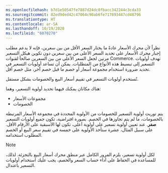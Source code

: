 ```yaml
---
ms.openlocfilehash: b7d1e50547fe7887d24dc0fbacc342244c3cda33
ms.sourcegitcommit: 82ed9ded42c47064c90ab6fe717893447cd48796
ms.translationtype: HT
ms.contentlocale: ar-SA
ms.lasthandoff: 10/19/2020
ms.locfileid: "6070270"
---
```

نظراً لأن محرك الأسعار عادةً ما يختار السعر الأقل من بين سعرين، فإنه لا يدعم مطلب إجبار محرك الأسعار على تحديد السعر الأعلى من بين سعرين دون تكوين هيكل التسعير مرتين لجعل السعر الأعلى من بين السعرين صالحاً لقنوات Commerce. تهدف أولويات التسعير إلى تبسيط هذه الأنواع من المتطلبات. يمكن أن تساعد أولويات التسعير في تحديد ضرورة استخدام مجموعة أسعار أو خصم ما قبل خصم آخر، مثل خصم أقل. 

تُستخدم أولويات التسعير في تقييم أسعار البيع والخصومات بشكل مستقل. 

هناك مكانان يمكنك فيهما تحديد أولوية التسعير، وهما: 

- مجموعات الأسعار
- الخصومات 
 
يتم توريث أولوية التسعير للخصومات من الأولوية المحددة في مجموعة الأسعار المرتبطة بالخصومات، ما لم يتم تجاوزها في الخصم. بصورة افتراضية، تكون جميع أولويات التسعير **صفر**. عند تعيين أولوية تسعير على أولوية أعلى، تكون لها الأسبقية على الأرقام الأقل. على سبيل المثال، عشرة ستأخذ الأولوية على خمسة في تقييم سعر البيع أو الخصم المطلوب استخدامه. 

> [!NOTE]
> لكل أولوية تسعير، يلزم المرور الكامل عبر منطق محرك أسعار البيع بالتجزئة. لذلك، للمساعدة في الحفاظ على أداء حساب السعر والخصم، يجب عليك استخدام أولويات التسعير باعتدال.
